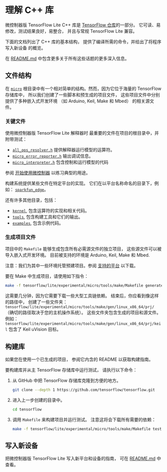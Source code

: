 # 理解 C++ 库

微控制器版 TensorFlow Lite C++ 库是
[TensorFlow 仓库](https://github.com/tensorflow/tensorflow/tree/master/tensorflow/lite/experimental/micro)的一部分。
它可读、易修改，测试结果良好，易整合，
并且与常规 TensorFlow Lite 兼容。

下面的文档列出了 C++ 库的基本结构，
提供了编译所需的命令，并给出了将程序写入新设备
的概览。

在
[README.md](https://github.com/tensorflow/tensorflow/blob/master/tensorflow/lite/experimental/micro/README.md#how-to-port-tensorflow-lite-micro-to-a-new-platform)
中包含更多关于所有这些话题的更多深入信息。

## 文件结构

在
[`micro`](https://github.com/tensorflow/tensorflow/tree/master/tensorflow/lite/experimental/micro)
根目录中有一个相对简单的结构。然而，因为它位于海量的 TensorFlow 存储库中，
所以我们创建了一些脚本和预生成的项目文件，
这些项目文件中分别提供了多种嵌入式开发环境
（如 Arduino, Keil, Make 和 Mbed）
的相关源文件。

### 关键文件

使用微控制器版 TensorFlow Lite 解释器时
最重要的文件在项目的根目录中，并附带测试：

-   [`all_ops_resolver.h`](https://github.com/tensorflow/tensorflow/blob/master/tensorflow/lite/experimental/micro/kernels/all_ops_resolver.h)
    提供解释器运行模型的运算符。
-   [`micro_error_reporter.h`](https://github.com/tensorflow/tensorflow/blob/master/tensorflow/lite/experimental/micro/micro_error_reporter.h)
    输出调试信息。
-   [`micro_interpreter.h`](https://github.com/tensorflow/tensorflow/blob/master/tensorflow/lite/experimental/micro/micro_interpreter.h)
    包含控制和运行模型的代码

参阅 [开始使用微控制器](get_started.md) 
以练习典型的用途。

构建系统提供某些文件在特定平台的实现。
它们在以平台名称命名的目录下，例如：
[`sparkfun_edge`](https://github.com/tensorflow/tensorflow/tree/master/tensorflow/lite/experimental/micro/sparkfun_edge)。

还有许多其他目录，包括：

-   [`kernel`](https://github.com/tensorflow/tensorflow/tree/master/tensorflow/lite/experimental/micro/kernels),
    包含运算符的实现和相关代码。
-   [`tools`](https://github.com/tensorflow/tensorflow/tree/master/tensorflow/lite/experimental/micro/tools),
    包含构建工具和它们的输出。
-   [`examples`](https://github.com/tensorflow/tensorflow/tree/master/tensorflow/lite/experimental/micro/examples),
    包含示例代码。

### 生成项目文件

项目中的 `Makefile` 能够生成包含所有必需源文件的独立项目，
这些源文件可以被导入嵌入式开发环境。
目前被支持的环境是 Arduino, Keil, Make 和
Mbed.

注意：我们为其中一些环境托管预建项目。参阅
[支持的平台](overview.md#supported-platforms) 以下载。

要在 Make 中生成项目，请使用如下指令：

```bash
make -f tensorflow/lite/experimental/micro/tools/make/Makefile generate_projects
```

这需要几分钟，因为它需要下载一些大型工具链依赖。
结束后，你应看到像这样的路径中，
创建了一些文件夹：
`tensorflow/lite/experimental/micro/tools/make/gen/linux_x86_64/prj/` （确切的路径取决于您的主机操作系统）。
这些文件夹包含生成的项目和源文件。
例如：
`tensorflow/lite/experimental/micro/tools/make/gen/linux_x86_64/prj/keil`
包含了 Keil uVision 目标。

## 构建库

如果您在使用一个已生成的项目，
参阅它内含的 README 以获取构建指南。

要构建库并从主 TensorFlow 存储库中运行测试，
请执行以下命令：

1.  从 GitHub 中把 TensorFlow 存储库克隆到方便的地方。

    ```bash
    git clone --depth 1 https://github.com/tensorflow/tensorflow.git
    ```

2.  进入上一步创建的目录中。

    ```bash
    cd tensorflow
    ```

3.  调用 `Makefile` 来构建项目并运行测试。
    注意这将会下载所有需要的依赖：

    ```bash
    make -f tensorflow/lite/experimental/micro/tools/make/Makefile test
    ```

## 写入新设备

把微控制器版 TensorFlow Lite 写入新平台和设备的指南，
可在
[README.md](https://github.com/tensorflow/tensorflow/tree/master/tensorflow/lite/experimental/micro#how-to-port-tensorflow-lite-micro-to-a-new-platform)
中查看。
